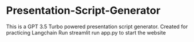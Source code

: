# Presentation-Script-Generator
This is a GPT 3.5 Turbo powered presentation script generator. 
Created for practicing Langchain
Run streamlit run app.py to start the website